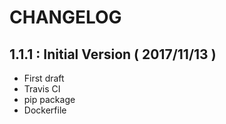 CHANGELOG
===============================================================================


1.1.1 : Initial Version ( 2017/11/13 )
-------------------------------------------------------------------------------

* First draft
* Travis CI
* pip package
* Dockerfile
